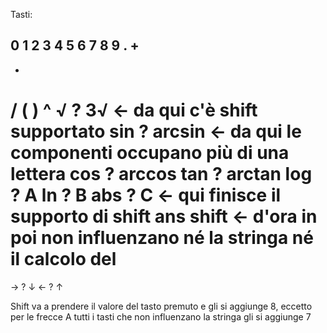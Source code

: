 Tasti:

0
1
2
3
4
5
6
7
8
9
.
+
-
*
/
(
)
^
√ ? 3√ <- da qui c'è shift supportato
sin ? arcsin <- da qui le componenti occupano più di una lettera
cos ? arccos
tan ? arctan
log ? A
ln ? B
abs ? C <- qui finisce il supporto di shift
ans
shift <- d'ora in poi non influenzano né la stringa né il calcolo
del
=
→ ? ↓
← ? ↑

Shift va a prendere il valore del tasto premuto e gli si aggiunge 8, eccetto per le frecce
A tutti i tasti che non influenzano la stringa gli si aggiunge 7
